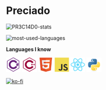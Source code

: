 <h1>Preciado</h1>

![PR3C14D0-stats](https://github-readme-stats.vercel.app/api?username=PR3C14D0&show_icons=true&theme=dark "Stats")


![most-used-languages](https://github-readme-stats.vercel.app/api/top-langs/?username=PR3C14D0&layout=compact&theme=dark "Languages")

**Languages I know**

<img style="width: 8%; height=8%" src='https://raw.githubusercontent.com/devicons/devicon/master/icons/csharp/csharp-line.svg'/>
<img style="width: 8%; height=8%" src='https://raw.githubusercontent.com/devicons/devicon/master/icons/cplusplus/cplusplus-line.svg'/>
<img style="width: 8%; height=8%" src='https://raw.githubusercontent.com/devicons/devicon/master/icons/html5/html5-original.svg'/>
<img style="width: 8%; height=8%" src='https://raw.githubusercontent.com/devicons/devicon/master/icons/javascript/javascript-original.svg'/>
<img style="width: 8%; height=8%" src='https://raw.githubusercontent.com/devicons/devicon/master/icons/react/react-original.svg'/>
<img style="width: 8%; height=8%" src='https://raw.githubusercontent.com/devicons/devicon/master/icons/python/python-original.svg'/>

[![ko-fi](https://ko-fi.com/img/githubbutton_sm.svg)](https://ko-fi.com/V7V65CIGY)
